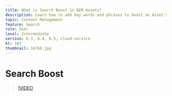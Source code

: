 ```yaml
---
title: What is Search Boost in AEM Assets?
description: Learn how to add key words and phrases to boost an Asset's search relevancy in Adobe Experience Manager.
topic: Content Management
feature: Search
role: User
level: Intermediate
version: 6.3, 6.4, 6.5, cloud-service
kt: 103
thumbnail: 16766.jpg
---
```


# Search Boost

>[!VIDEO](https://video.tv.adobe.com/v/16766/?quality=12&learn=on)
